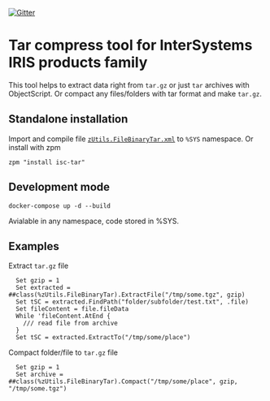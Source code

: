 [![Gitter](https://img.shields.io/badge/Available%20on-Intersystems%20Open%20Exchange-00b2a9.svg)](https://openexchange.intersystems.com/package/isc-tar)

Tar compress tool for InterSystems IRIS products family
===
This tool helps to extract data right from `tar.gz` or just `tar` archives with ObjectScript. Or compact any files/folders with tar format and make `tar.gz`.

Standalone installation
---
Import and compile file [`zUtils.FileBinaryTar.xml`](https://github.com/daimor/isc-tar/releases/latest) to `%SYS` namespace.
Or install with zpm
```
zpm "install isc-tar"
```

Development mode 
---
```
docker-compose up -d --build
```
Avialable in any namespace, code stored in %SYS.

Examples
---
Extract `tar.gz` file
```ObjectScript
  Set gzip = 1
  Set extracted = ##class(%zUtils.FileBinaryTar).ExtractFile("/tmp/some.tgz", gzip)
  Set tSC = extracted.FindPath("folder/subfolder/test.txt", .file)
  Set fileContent = file.fileData
  While 'fileContent.AtEnd {
    /// read file from archive
  }
  Set tSC = extracted.ExtractTo("/tmp/some/place")
```

Compact folder/file to `tar.gz` file
```ObjectScript
  Set gzip = 1
  Set archive = ##class(%zUtils.FileBinaryTar).Compact("/tmp/some/place", gzip, "/tmp/some.tgz")
```
